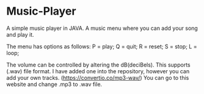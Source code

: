 # Music-Player
A simple music player in JAVA.
A music menu where you can add your song and play it.

The menu has options as follows:
P = play; Q = quit; R = reset; S = stop; L = loop; 

The volume can be controlled by altering the dB(deciBels).
This supports (.wav) file format. I have added one into the repository, however you can add your own tracks.
(https://convertio.co/mp3-wav/) You can go to this website and change .mp3 to .wav file.
